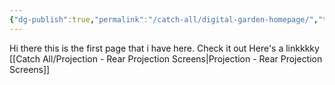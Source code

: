 ```yaml
---
{"dg-publish":true,"permalink":"/catch-all/digital-garden-homepage/","tags":["gardenEntry"],"updated":"2023-11-28T17:25:12.564-07:00"}
---
```



Hi there this is the first page that i have here. 
Check it out 
Here's a linkkkky
[[Catch All/Projection - Rear Projection Screens\|Projection - Rear Projection Screens]]